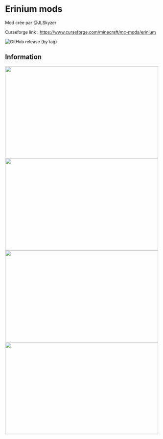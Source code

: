 # Erinium mods

Mod crée par @JLSkyzer

Curseforge link : https://www.curseforge.com/minecraft/mc-mods/erinium

<img alt="GitHub release (by tag)" src="https://img.shields.io/github/downloads/jlskyzer/erinium/1.16.5/total?color=gren&label=Last%20for%201.16.5&logo=latest%20version%20for%201.16.5&logoColor=red&style=flat-square"> <img alt="" src="https://img.shields.io/github/v/release/JLSkyzer/erinium?include_prereleases&label=Latest%20version&style=for-the-badge"> <img alt="" src="https://img.shields.io/github/last-commit/JLSkyzer/erinium?color=lightgrey&label=Last%20update">

<h2>Information</h2>

<img src="https://i.imgur.com/uu3BrwV.png" width="500" height="300" />
<img src="https://i.imgur.com/9l3450w.png" width="500" height="300" />
<img src="https://i.imgur.com/4yiKHua.png" width="500" height="300" />
<img src="https://i.imgur.com/mQLKyAW.png" width="500" height="300" />
